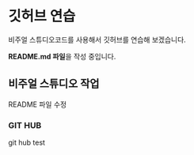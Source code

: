 # 깃허브 연습

비주얼 스튜디오코드를 사용해서 깃허브를 연습해 보겠습니다.

**README.md 파일**을 작성 중입니다.

## 비주얼 스튜디오 작업

README 파일 수정

### GIT HUB
git hub test

